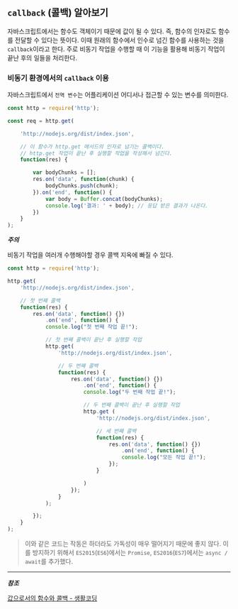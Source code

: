 
## `callback` (콜백) 알아보기

자바스크립트에서는 함수도 객체이기 때문에 값이 될 수 있다. 즉, 함수의 인자로도 함수를 전달할 수 있다는 뜻이다. 이때 원래의 함수에서 인수로 넘긴 함수를 사용하는 것을 `callback`이라고 한다. 주로 비동기 작업을 수행할 때 이 기능을 활용해 비동기 작업이 끝난 후의 일들을 처리한다.

### 비동기 환경에서의 `callback` 이용

자바스크립트에서 `전역 변수`는 어플리케이션 어디서나 접근할 수 있는 변수를 의미한다.

```js
const http = require('http');

const req = http.get(

    'http://nodejs.org/dist/index.json',

    // 이 함수가 http.get 메서드의 인자로 넘기는 콜백이다.
    // http.get 작업이 끝난 후 실행할 작업을 작성해서 넘긴다.
    function(res) {

        var bodyChunks = [];
        res.on('data', function(chunk) {
            bodyChunks.push(chunk);
        }).on('end', function() {
            var body = Buffer.concat(bodyChunks);
            console.log('결과: ' + body); // 응답 받은 결과가 나온다.
        })
    }
);
```

***주의***  

비동기 작업을 여러개 수행해야할 경우 콜백 지옥에 빠질 수 있다.

```js
const http = require('http');

http.get(
    'http://nodejs.org/dist/index.json',

    // 첫 번째 콜백
    function(res) {
        res.on('data', function() {})
            .on('end', function() {
            console.log("첫 번째 작업 끝!");

            // 첫 번째 콜백이 끝난 후 실행할 작업
            http.get(
                'http://nodejs.org/dist/index.json',

                // 두 번째 콜백
                function(res) {
                    res.on('data', function() {})
                        .on('end', function() {
                        console.log("두 번째 작업 끝!");

                        // 두 번째 콜백이 끝난 후 실행할 작업
                        http.get (
                            'http://nodejs.org/dist/index.json',

                            // 세 번째 콜백
                            function(res) {
                                res.on('data', function() {})
                                    .on('end', function() {
                                    console.log("모든 작업 끝!");
                                });
                            }

                        )
                    });
                }
            );

        });
    }
);
```

> 이와 같은 코드는 작동은 하더라도 가독성이 매우 떨어지기 때문에 좋지 않다.
이를 방지하기 위해서 `ES2015`(`ES6`)에서는 `Promise`, `ES2016`(`ES7`)에서는 `async / await`를 추가했다.


----------------

***참조***  

[값으로서의 함수와 콜백 - 생활코딩](https://opentutorials.org/course/743/6508)
